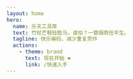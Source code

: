 ```yaml
---
layout: home
hero:
  name: 乐天工具库
  text: 竹杖芒鞋轻胜马，谁怕？一蓑烟雨任平生。
  tagline: 快乐编码，减少重复劳作
  actions:
    - theme: brand
      text: 现在开始 ❤
      link: /快速入手
---
```

